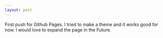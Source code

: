 ```yaml
---
layout: post
---
```

First push for Github Pages.
I tried to make a theme and it works good for now.
I would love to expand the page in the Future.